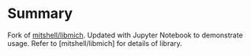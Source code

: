 Summary
==================

Fork of [mitshell/libmich](https://github.com/mitshell/libmich/). 
Updated with Jupyter Notebook to demonstrate usage.
Refer to [mitshell/libmich] for details of library.


